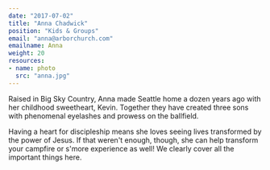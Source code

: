 ```yaml
---
date: "2017-07-02"
title: "Anna Chadwick"
position: "Kids & Groups"
email: "anna@arborchurch.com"
emailname: Anna
weight: 20
resources:
- name: photo
  src: "anna.jpg"
---
```


Raised in Big Sky Country, Anna made Seattle home a dozen years ago with her childhood sweetheart, Kevin. Together they have created three sons with phenomenal eyelashes and prowess on the ballfield.  

Having a heart for discipleship means she loves seeing lives transformed by the power of Jesus. If that weren't enough, though, she can help transform your campfire or s'more experience as well! We clearly cover all the important things here.
 
